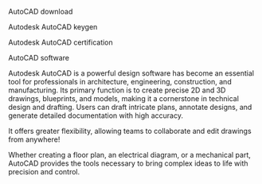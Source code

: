 AutoCAD download

Autodesk AutoCAD keygen

Autodesk AutoCAD certification

AutoCAD software

Autodesk AutoCAD is a powerful design software has become an essential tool for professionals in architecture, engineering, construction, and manufacturing. Its primary function is to create precise 2D and 3D drawings, blueprints, and models, making it a cornerstone in technical design and drafting. Users can draft intricate plans, annotate designs, and generate detailed documentation with high accuracy.

It offers greater flexibility, allowing teams to collaborate and edit drawings from anywhere!

Whether creating a floor plan, an electrical diagram, or a mechanical part, AutoCAD provides the tools necessary to bring complex ideas to life with precision and control.
